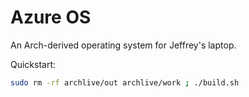 
# Azure OS

An Arch-derived operating system for Jeffrey's laptop.

Quickstart: 

```bash
sudo rm -rf archlive/out archlive/work ; ./build.sh
```



